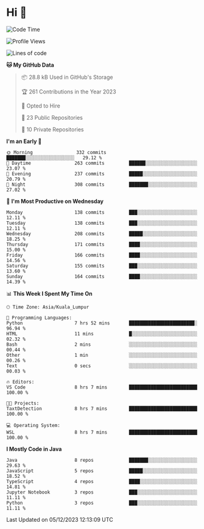 <h1>Hi 👋</h1>

<!--START_SECTION:waka-->
![Code Time](http://img.shields.io/badge/Code%20Time-448%20hrs%208%20mins-blue)

![Profile Views](http://img.shields.io/badge/Profile%20Views-11-blue)

![Lines of code](https://img.shields.io/badge/From%20Hello%20World%20I%27ve%20Written-1.2%20million%20lines%20of%20code-blue)

**🐱 My GitHub Data** 

> 📦 28.8 kB Used in GitHub's Storage 
 > 
> 🏆 261 Contributions in the Year 2023
 > 
> 💼 Opted to Hire
 > 
> 📜 23 Public Repositories 
 > 
> 🔑 10 Private Repositories 
 > 
**I'm an Early 🐤** 

```text
🌞 Morning                332 commits         ███████░░░░░░░░░░░░░░░░░░   29.12 % 
🌆 Daytime                263 commits         ██████░░░░░░░░░░░░░░░░░░░   23.07 % 
🌃 Evening                237 commits         █████░░░░░░░░░░░░░░░░░░░░   20.79 % 
🌙 Night                  308 commits         ███████░░░░░░░░░░░░░░░░░░   27.02 % 
```
📅 **I'm Most Productive on Wednesday** 

```text
Monday                   138 commits         ███░░░░░░░░░░░░░░░░░░░░░░   12.11 % 
Tuesday                  138 commits         ███░░░░░░░░░░░░░░░░░░░░░░   12.11 % 
Wednesday                208 commits         █████░░░░░░░░░░░░░░░░░░░░   18.25 % 
Thursday                 171 commits         ████░░░░░░░░░░░░░░░░░░░░░   15.00 % 
Friday                   166 commits         ████░░░░░░░░░░░░░░░░░░░░░   14.56 % 
Saturday                 155 commits         ███░░░░░░░░░░░░░░░░░░░░░░   13.60 % 
Sunday                   164 commits         ████░░░░░░░░░░░░░░░░░░░░░   14.39 % 
```


📊 **This Week I Spent My Time On** 

```text
🕑︎ Time Zone: Asia/Kuala_Lumpur

💬 Programming Languages: 
Python                   7 hrs 52 mins       ████████████████████████░   96.94 % 
HTML                     11 mins             █░░░░░░░░░░░░░░░░░░░░░░░░   02.32 % 
Bash                     2 mins              ░░░░░░░░░░░░░░░░░░░░░░░░░   00.44 % 
Other                    1 min               ░░░░░░░░░░░░░░░░░░░░░░░░░   00.26 % 
Text                     0 secs              ░░░░░░░░░░░░░░░░░░░░░░░░░   00.03 % 

🔥 Editors: 
VS Code                  8 hrs 7 mins        █████████████████████████   100.00 % 

🐱‍💻 Projects: 
TaxtDetection            8 hrs 7 mins        █████████████████████████   100.00 % 

💻 Operating System: 
WSL                      8 hrs 7 mins        █████████████████████████   100.00 % 
```

**I Mostly Code in Java** 

```text
Java                     8 repos             ███████░░░░░░░░░░░░░░░░░░   29.63 % 
JavaScript               5 repos             █████░░░░░░░░░░░░░░░░░░░░   18.52 % 
TypeScript               4 repos             ████░░░░░░░░░░░░░░░░░░░░░   14.81 % 
Jupyter Notebook         3 repos             ███░░░░░░░░░░░░░░░░░░░░░░   11.11 % 
Python                   3 repos             ███░░░░░░░░░░░░░░░░░░░░░░   11.11 % 
```




 Last Updated on 05/12/2023 12:13:09 UTC
<!--END_SECTION:waka-->
